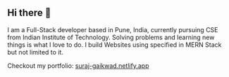 ## Hi there 👋
I am a Full-Stack developer based in Pune, India, currently pursuing CSE from Indian Institute of Technology. Solving problems and learning new things is what I love to do. I build Websites using specified in MERN Stack but not limited to it. 

Checkout my portfolio: [suraj-gaikwad.netlify.app](https://suraj-gaikwad.netlify.app/)
<!--
**suraj-G862/suraj-G862** is a ✨ _special_ ✨ repository because its `README.md` (this file) appears on your GitHub profile.

Here are some ideas to get you started:

- 🔭 I’m currently working on ...
- 🌱 I’m currently learning ...
- 👯 I’m looking to collaborate on ...
- 🤔 I’m looking for help with ...
- 💬 Ask me about ...
- 📫 How to reach me: ...
- 😄 Pronouns: ...
- ⚡ Fun fact: ...
-->
